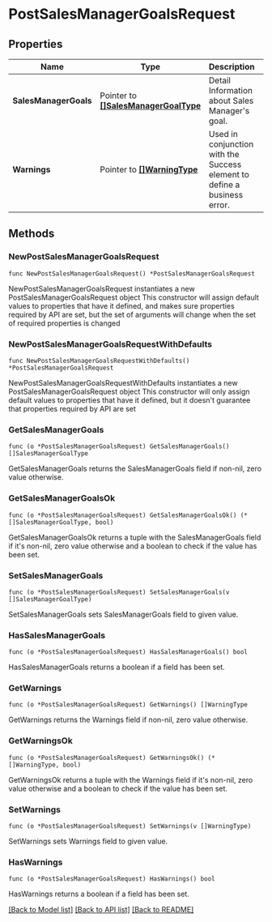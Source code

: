# PostSalesManagerGoalsRequest

## Properties

Name | Type | Description | Notes
------------ | ------------- | ------------- | -------------
**SalesManagerGoals** | Pointer to [**[]SalesManagerGoalType**](SalesManagerGoalType.md) | Detail Information about Sales Manager&#39;s goal. | [optional] 
**Warnings** | Pointer to [**[]WarningType**](WarningType.md) | Used in conjunction with the Success element to define a business error. | [optional] 

## Methods

### NewPostSalesManagerGoalsRequest

`func NewPostSalesManagerGoalsRequest() *PostSalesManagerGoalsRequest`

NewPostSalesManagerGoalsRequest instantiates a new PostSalesManagerGoalsRequest object
This constructor will assign default values to properties that have it defined,
and makes sure properties required by API are set, but the set of arguments
will change when the set of required properties is changed

### NewPostSalesManagerGoalsRequestWithDefaults

`func NewPostSalesManagerGoalsRequestWithDefaults() *PostSalesManagerGoalsRequest`

NewPostSalesManagerGoalsRequestWithDefaults instantiates a new PostSalesManagerGoalsRequest object
This constructor will only assign default values to properties that have it defined,
but it doesn't guarantee that properties required by API are set

### GetSalesManagerGoals

`func (o *PostSalesManagerGoalsRequest) GetSalesManagerGoals() []SalesManagerGoalType`

GetSalesManagerGoals returns the SalesManagerGoals field if non-nil, zero value otherwise.

### GetSalesManagerGoalsOk

`func (o *PostSalesManagerGoalsRequest) GetSalesManagerGoalsOk() (*[]SalesManagerGoalType, bool)`

GetSalesManagerGoalsOk returns a tuple with the SalesManagerGoals field if it's non-nil, zero value otherwise
and a boolean to check if the value has been set.

### SetSalesManagerGoals

`func (o *PostSalesManagerGoalsRequest) SetSalesManagerGoals(v []SalesManagerGoalType)`

SetSalesManagerGoals sets SalesManagerGoals field to given value.

### HasSalesManagerGoals

`func (o *PostSalesManagerGoalsRequest) HasSalesManagerGoals() bool`

HasSalesManagerGoals returns a boolean if a field has been set.

### GetWarnings

`func (o *PostSalesManagerGoalsRequest) GetWarnings() []WarningType`

GetWarnings returns the Warnings field if non-nil, zero value otherwise.

### GetWarningsOk

`func (o *PostSalesManagerGoalsRequest) GetWarningsOk() (*[]WarningType, bool)`

GetWarningsOk returns a tuple with the Warnings field if it's non-nil, zero value otherwise
and a boolean to check if the value has been set.

### SetWarnings

`func (o *PostSalesManagerGoalsRequest) SetWarnings(v []WarningType)`

SetWarnings sets Warnings field to given value.

### HasWarnings

`func (o *PostSalesManagerGoalsRequest) HasWarnings() bool`

HasWarnings returns a boolean if a field has been set.


[[Back to Model list]](../README.md#documentation-for-models) [[Back to API list]](../README.md#documentation-for-api-endpoints) [[Back to README]](../README.md)


